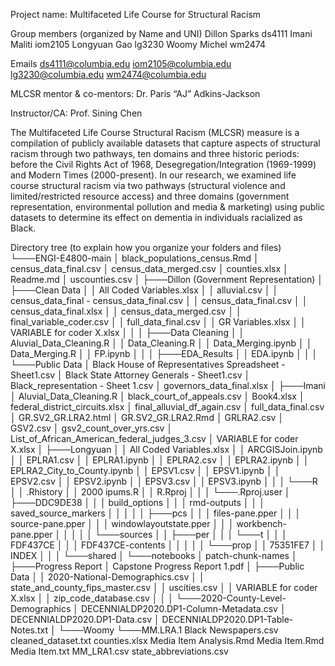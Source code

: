 Project name: Multifaceted Life Course for Structural Racism

Group members (organized by Name and UNI)
Dillon Sparks ds4111
Imani Maliti iom2105
Longyuan Gao lg3230
Woomy Michel wm2474

Emails
ds4111@columbia.edu
iom2105@columbia.edu
lg3230@columbia.edu
wm2474@columbia.edu

MLCSR mentor & co-mentors: Dr. Paris “AJ” Adkins-Jackson

Instructor/CA: Prof. Sining Chen

The Multifaceted Life Course Structural Racism (MLCSR) measure is a compilation of publicly available datasets that capture aspects of structural racism through two pathways, ten domains and three historic periods: before the Civil Rights Act of 1968, Desegregation/Integration (1969-1999) and Modern Times (2000-present). In our research, we examined life course structural racism via two pathways (structural violence and limited/restricted resource access) and three domains (government representation, environmental pollution and media & marketing) using public datasets to determine its effect on dementia in individuals racialized as Black. 

Directory tree (to explain how you organize your folders and files)
└───ENGI-E4800-main
    │   black_populations_census.Rmd
    │   census_data_final.csv
    │   census_data_merged.csv
    │   counties.xlsx
    │   Readme.md
    │   uscounties.csv
    │
    ├───Dillon (Government Representation)
    │   ├───Clean Data
    │   │       All Coded Variables.xlsx
    │   │       alluvial.csv
    │   │       census_data_final - census_data_final.csv
    │   │       census_data_final.csv
    │   │       census_data_final.xlsx
    │   │       census_data_merged.csv
    │   │       final_variable_coder.csv
    │   │       full_data_final.csv
    │   │       GR Variables.xlsx
    │   │       VARIABLE for coder X.xlsx
    │   │
    │   ├───Data Cleaning
    │   │       Aluvial_Data_Cleaning.R
    │   │       Data_Cleaning.R
    │   │       Data_Merging.ipynb
    │   │       Data_Merging.R
    │   │       FP.ipynb
    │   │
    │   ├───EDA_Results
    │   │       EDA.ipynb
    │   │
    │   └───Public Data
    │           Black House of Representatives Spreadsheet - Sheet1.csv
    │           Black State Attorney Generals - Sheet1.csv
    │           Black_representation - Sheet 1.csv
    │           governors_data_final.xlsx
    │
    ├───Imani
    │       Aluvial_Data_Cleaning.R
    │       black_court_of_appeals.csv
    │       Book4.xlsx
    │       federal_district_circuits.xlsx
    │       final_alluvial_df_again.csv
    │       full_data_final.csv
    │       GR.SV2_GR.LRA2.html
    │       GR.SV2_GR.LRA2.Rmd
    │       GRLRA2.csv
    │       GSV2.csv
    │       gsv2_count_over_yrs.csv
    │       List_of_African_American_federal_judges_3.csv
    │       VARIABLE for coder X.xlsx
    │
    ├───Longyuan
    │   │   All Coded Variables.xlsx
    │   │   ARCGISJoin.ipynb
    │   │   EPLRA1.csv
    │   │   EPLRA1.ipynb
    │   │   EPLRA2.csv
    │   │   EPLRA2.ipynb
    │   │   EPLRA2_City_to_County.ipynb
    │   │   EPSV1.csv
    │   │   EPSV1.ipynb
    │   │   EPSV2.csv
    │   │   EPSV2.ipynb
    │   │   EPSV3.csv
    │   │   EPSV3.ipynb
    │   │
    │   └───R
    │       │   .Rhistory
    │       │   2000 ipums.R
    │       │   R.Rproj
    │       │
    │       └───.Rproj.user
    │           ├───DDC9DE38
    │           │   │   build_options
    │           │   │   rmd-outputs
    │           │   │   saved_source_markers
    │           │   │
    │           │   ├───pcs
    │           │   │       files-pane.pper
    │           │   │       source-pane.pper
    │           │   │       windowlayoutstate.pper
    │           │   │       workbench-pane.pper
    │           │   │
    │           │   └───sources
    │           │       ├───per
    │           │       │   └───t
    │           │       │           FDF437CE
    │           │       │           FDF437CE-contents
    │           │       │
    │           │       └───prop
    │           │               75351FE7
    │           │               INDEX
    │           │
    │           └───shared
    │               └───notebooks
    │                       patch-chunk-names
    │
    ├───Progress Report
    │       Capstone Progress Report 1.pdf
    │
    ├───Public Data
    │   │   2020-National-Demographics.csv
    │   │   state_and_county_fips_master.csv
    │   │   uscities.csv
    │   │   VARIABLE for coder X.xlsx
    │   │   zip_code_database.csv
    │   │
    │   └───2020-County-Level-Demographics
    │           DECENNIALDP2020.DP1-Column-Metadata.csv
    │           DECENNIALDP2020.DP1-Data.csv
    │           DECENNIALDP2020.DP1-Table-Notes.txt
    │
    └───Woomy
        └───MM.LRA.1
                Black Newspapers.csv
                cleaned_dataset.txt
                counties.xlsx
                Media Item Analysis.Rmd
                Media Item.Rmd
                Media Item.txt
                MM_LRA1.csv
                state_abbreviations.csv
